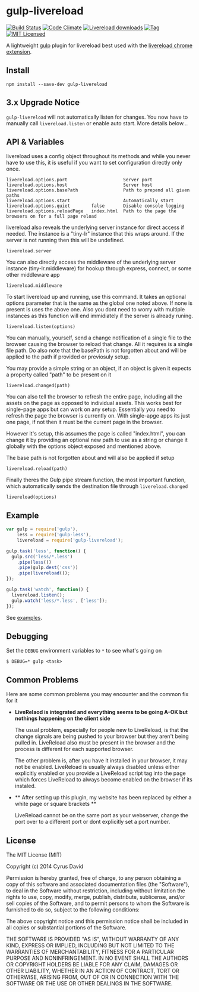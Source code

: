 gulp-livereload
===

[![Build Status][1]][2] [![Code Climate][7]][6] [![Livereload downloads][3]][4] [![Tag][9]][8] [![MIT Licensed][5]](#license)

[1]: http://img.shields.io/travis/vohof/gulp-livereload/master.svg?style=flat
[2]: https://travis-ci.org/vohof/gulp-livereload

[3]: http://img.shields.io/npm/dm/gulp-livereload.svg?style=flat
[4]: https://www.npmjs.com/package/gulp-livereload

[5]: http://img.shields.io/badge/license-MIT-blue.svg?style=flat

[6]: https://codeclimate.com/github/vohof/gulp-livereload
[7]: https://img.shields.io/codeclimate/coverage/github/vohof/gulp-livereload.svg?style=flat

[8]: https://github.com/vohof/gulp-livereload/releases
[9]: https://img.shields.io/github/tag/vohof/gulp-livereload.svg?style=flat


A lightweight [gulp](https://github.com/gulpjs/gulp) plugin for livereload best used with the [livereload chrome extension](https://chrome.google.com/webstore/detail/livereload/jnihajbhpnppcggbcgedagnkighmdlei).

Install
---

```
npm install --save-dev gulp-livereload
```

3.x Upgrade Notice
---

`gulp-livereload` will not automatically listen for changes. You now have to manually call `livereload.listen` or enable auto start.
More details below...

API & Variables
---

livereload uses a config object throughout its methods and while you never have to
use this, it is useful if you want to set configuration directly only once.

    livereload.options.port                     Server port
    livereload.options.host                     Server host
    livereload.options.basePath                 Path to prepend all given paths
    livereload.options.start                    Automatically start
    livereload.options.quiet        false       Disable console logging
    livereload.options.reloadPage   index.html  Path to the page the browsers on for a full page reload

livereload also reveals the underlying server instance for direct access if needed. The instance
is a "tiny-lr" instance that this wraps around. If the server is not running then this will be undefined.

    livereload.server

You can also directly access the middleware of the underlying server instance (tiny-lr.middleware) for
hookup through express, connect, or some other middleware app

    livereload.middleware

To start livereload up and running, use this command. It takes an optional options parameter that is the
same as the global one noted above. If none is present is uses the above one. Also you dont need to worry with multiple instances as
this function will end immidiately if the server is already runing. 

    livereload.listen(options)

You can manually, yourself, send a change notification of a single file to the browser causing the browser to reload that change.
All it requires is a single file path. Do also note that the basePath is not forgotten about and will be applied to the path if 
provided or previosuly setup.

You may provide a simple string or an object, if an object is given it expects a property called "path" to be present on it

    livereload.changed(path)

You can also tell the browser to refresh the entire page, including all the assets on the page as opposed to individual assets.
This works best for single-page apps but can work on any setup. Essentially you need to refresh the page the browser is currently on.
With single-apge apps its just one page, if not then it must be the current page in the browser.

However it's setup, this assumes the page is called "index.html", you can change it by providing an optional new path to use as a
string or change it globally with the options object exposed and mentioned above.

The base path is not forgotten about and will also be applied if setup

    livereload.reload(path)

Finally theres the Gulp pipe stream function, the most important function, which automatically sends the destination file through
`livereload.changed`

    livereload(options)

Example
---

```javascript
var gulp = require('gulp'),
    less = require('gulp-less'),
    livereload = require('gulp-livereload');

gulp.task('less', function() {
  gulp.src('less/*.less')
    .pipe(less())
    .pipe(gulp.dest('css'))
    .pipe(livereload());
});

gulp.task('watch', function() {
  livereload.listen();
  gulp.watch('less/*.less', ['less']);
});
```

See [examples](examples).

Debugging
---

Set the `DEBUG` environment variables to `*` to see what's going on


```
$ DEBUG=* gulp <task>
```

Common Problems
---

Here are some common problems you may encounter and the common fix for it

* **LiveRelaod is integrated and everything seems to be going A-OK but nothings happening on the client side**

    The usual problem, especially for people new to LiveReload, is that the change signals are being pushed to your browser
    but they aren't being pulled in. LiveReload also must be present in the browser and the process is different for each
    supported browser.
    
    The other problem is, after you have it installed in your browser, it may not be enabled. LiveReload is usually 
    always disabled unless either explicitly enabled or you provide a LiveReload script tag into the page which
    forces LiveReload to always become enabled on the browser if its instaled.
    
* ** After setting up this plugin, my website has been replaced by either a white page or square brackets **

    LiveReload cannot be on the same port as your webserver, change the port over to a different port or
    dont explicitly set a port number.

License
---

The MIT License (MIT)

Copyright (c) 2014 Cyrus David

Permission is hereby granted, free of charge, to any person obtaining a copy of this software and associated documentation files (the "Software"), to deal in the Software without restriction, including without limitation the rights to
use, copy, modify, merge, publish, distribute, sublicense, and/or sell copies of the Software, and to permit persons to whom the Software is furnished to do so, subject to the following conditions:

The above copyright notice and this permission notice shall be included in all copies or substantial portions of the Software.

THE SOFTWARE IS PROVIDED "AS IS", WITHOUT WARRANTY OF ANY KIND, EXPRESS OR IMPLIED, INCLUDING BUT NOT LIMITED TO THE WARRANTIES OF MERCHANTABILITY, FITNESS FOR A PARTICULAR PURPOSE AND NONINFRINGEMENT. IN NO EVENT SHALL THE AUTHORS OR
COPYRIGHT HOLDERS BE LIABLE FOR ANY CLAIM, DAMAGES OR OTHER LIABILITY, WHETHER IN AN ACTION OF CONTRACT, TORT OR OTHERWISE, ARISING FROM, OUT OF OR IN CONNECTION WITH THE SOFTWARE OR THE USE OR OTHER DEALINGS IN THE SOFTWARE.
